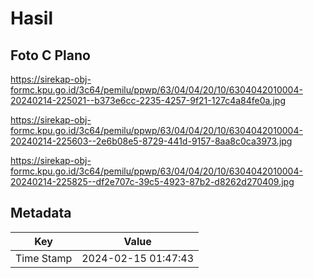# Hasil

## Foto C Plano

https://sirekap-obj-formc.kpu.go.id/3c64/pemilu/ppwp/63/04/04/20/10/6304042010004-20240214-225021--b373e6cc-2235-4257-9f21-127c4a84fe0a.jpg

https://sirekap-obj-formc.kpu.go.id/3c64/pemilu/ppwp/63/04/04/20/10/6304042010004-20240214-225603--2e6b08e5-8729-441d-9157-8aa8c0ca3973.jpg

https://sirekap-obj-formc.kpu.go.id/3c64/pemilu/ppwp/63/04/04/20/10/6304042010004-20240214-225825--df2e707c-39c5-4923-87b2-d8262d270409.jpg


## Metadata

| Key        | Value               |
| ---------- | ------------------- |
| Time Stamp | 2024-02-15 01:47:43 |



